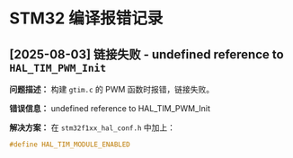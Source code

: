 # STM32 编译报错记录

## [2025-08-03] 链接失败 - undefined reference to `HAL_TIM_PWM_Init`

**问题描述：**
构建 `gtim.c` 的 PWM 函数时报错，链接失败。

**错误信息：**
undefined reference to HAL_TIM_PWM_Init



**解决方案：**
在 `stm32f1xx_hal_conf.h` 中加上：
```c
#define HAL_TIM_MODULE_ENABLED



